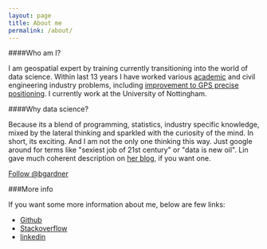```yaml
---
layout: page
title: About me
permalink: /about/
---
```


####Who am I?

I am geospatial expert by training currently transitioning into the world of data science. Within last 13 years I have worked various [academic](http://www.researchgate.net/profile/Lukasz_Bonenberg) and civil engineering industry problems, including [improvement to GPS precise positioning](http://www.researchgate.net/publication/264858490_Closely-coupled_Integration_of_Locata_and_GPS_for_Engineering_Applications). I currently work at the University of Nottingham.

####Why data science?

Because its a blend of programming, statistics, industry specific knowledge, mixed by the lateral thinking and sparkled with the curiosity of the mind. In short, its exciting. And I am not the only one thinking this way. Just google around for terms like "sexiest job of 21st century"  or "data is new oil". 
Lin gave much coherent description on [her blog](http://linbug.github.io/about/), if you want one.


<a href="https://twitter.com/bgardner" class="twitter-follow-button" data-show-count="true" data-size="large">Follow @bgardner</a>
<script>!function(d,s,id){var js,fjs=d.getElementsByTagName(s)[0];if(!d.getElementById(id)){js=d.createElement(s);js.id=id;js.src="//platform.twitter.com/widgets.js";fjs.parentNode.insertBefore(js,fjs);}}(document,"script","twitter-wjs");</script>

###More info

If you want some more information about me, below are few links:

* [Github](https://github.com/settings/profile)
* [Stackoverflow](http://stackoverflow.com/users/3126969/dfac)
* [linkedin](https://uk.linkedin.com/in/lukaszbonenberg)
